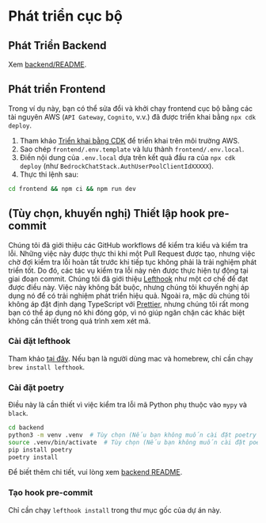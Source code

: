 # Phát triển cục bộ

## Phát Triển Backend

Xem [backend/README](../backend/README_vi-VN.md).

## Phát triển Frontend

Trong ví dụ này, bạn có thể sửa đổi và khởi chạy frontend cục bộ bằng các tài nguyên AWS (`API Gateway`, `Cognito`, v.v.) đã được triển khai bằng `npx cdk deploy`.

1. Tham khảo [Triển khai bằng CDK](../README.md#deploy-using-cdk) để triển khai trên môi trường AWS.
2. Sao chép `frontend/.env.template` và lưu thành `frontend/.env.local`.
3. Điền nội dung của `.env.local` dựa trên kết quả đầu ra của `npx cdk deploy` (như `BedrockChatStack.AuthUserPoolClientIdXXXXX`).
4. Thực thi lệnh sau:

```zsh
cd frontend && npm ci && npm run dev
```

## (Tùy chọn, khuyến nghị) Thiết lập hook pre-commit

Chúng tôi đã giới thiệu các GitHub workflows để kiểm tra kiểu và kiểm tra lỗi. Những việc này được thực thi khi một Pull Request được tạo, nhưng việc chờ đợi kiểm tra lỗi hoàn tất trước khi tiếp tục không phải là trải nghiệm phát triển tốt. Do đó, các tác vụ kiểm tra lỗi này nên được thực hiện tự động tại giai đoạn commit. Chúng tôi đã giới thiệu [Lefthook](https://github.com/evilmartians/lefthook?tab=readme-ov-file#install) như một cơ chế để đạt được điều này. Việc này không bắt buộc, nhưng chúng tôi khuyến nghị áp dụng nó để có trải nghiệm phát triển hiệu quả. Ngoài ra, mặc dù chúng tôi không áp đặt định dạng TypeScript với [Prettier](https://prettier.io/), nhưng chúng tôi rất mong bạn có thể áp dụng nó khi đóng góp, vì nó giúp ngăn chặn các khác biệt không cần thiết trong quá trình xem xét mã.

### Cài đặt lefthook

Tham khảo [tại đây](https://github.com/evilmartians/lefthook#install). Nếu bạn là người dùng mac và homebrew, chỉ cần chạy `brew install lefthook`.

### Cài đặt poetry

Điều này là cần thiết vì việc kiểm tra lỗi mã Python phụ thuộc vào `mypy` và `black`.

```sh
cd backend
python3 -m venv .venv  # Tùy chọn (Nếu bạn không muốn cài đặt poetry trong môi trường của mình)
source .venv/bin/activate  # Tùy chọn (Nếu bạn không muốn cài đặt poetry trong môi trường của mình)
pip install poetry
poetry install
```

Để biết thêm chi tiết, vui lòng xem [backend README](../backend/README_vi-VN.md).

### Tạo hook pre-commit

Chỉ cần chạy `lefthook install` trong thư mục gốc của dự án này.